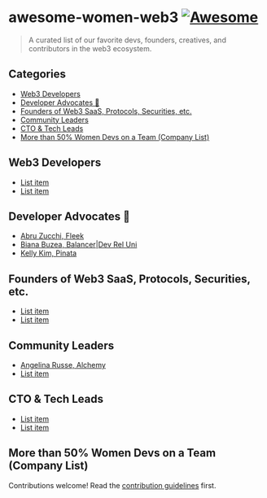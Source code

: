 # awesome-women-web3 [![Awesome](https://awesome.re/badge.svg)](https://awesome.re)

> A curated list of our favorite devs, founders, creatives, and contributors in the web3 ecosystem. 


## Categories

  - [Web3 Developers](#web3-developers)
  - [Developer Advocates 🥑](#developer-advocates)
  - [Founders of Web3 SaaS, Protocols, Securities, etc.](#founders-of-web3-saas-protocols-securities-etc)
  - [Community Leaders](#community-leaders)
  - [CTO & Tech Leads](#cto)
  - [More than 50% Women Devs on a Team (Company List)](#more-than-50-women-devs-on-a-team-company-list)

## Web3 Developers

- [List item](http://example.com)
- [List item](http://example.com)

## Developer Advocates 🥑

- [Abru Zucchi, Fleek](https://twitter.com/abruzuc)
- [Biana Buzea, Balancer](https://twitter.com/abruzuc)|[Dev Rel Uni](https://www.devreluni.com/)
- [Kelly Kim, Pinata ](https://twitter.com/kellykim_xyz)


## Founders of Web3 SaaS, Protocols, Securities, etc. 

- [List item](http://example.com)
- [List item](http://example.com)

## Community Leaders

- [Angelina Russe, Alchemy](https://twitter.com/angelinarusse)
- [List item](http://example.com)

## CTO & Tech Leads

- [List item](http://example.com)
- [List item](http://example.com)


## More than 50% Women Devs on a Team (Company List)

Contributions welcome! Read the [contribution guidelines](contributing.md) first.
